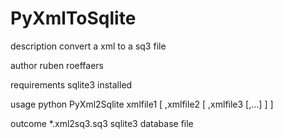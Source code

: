 PyXmlToSqlite
=============

description   convert a xml to a sq3 file

author        ruben roeffaers

requirements  sqlite3 installed

usage         python PyXml2Sqlite xmlfile1 [ ,xmlfile2 [ ,xmlfile3 [,...] ] ]

outcome       *.xml2sq3.sq3 sqlite3 database file

